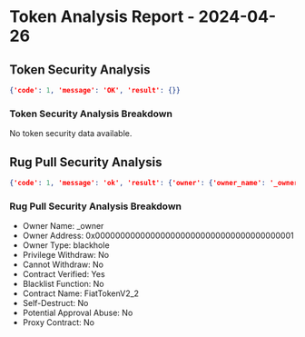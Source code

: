 # Token Analysis Report - 2024-04-26

## Token Security Analysis
```json
{'code': 1, 'message': 'OK', 'result': {}}
```

### Token Security Analysis Breakdown
No token security data available.

## Rug Pull Security Analysis
```json
{'code': 1, 'message': 'ok', 'result': {'owner': {'owner_name': '_owner', 'owner_address': '0x0000000000000000000000000000000000000001', 'owner_type': 'blackhole'}, 'privilege_withdraw': 0, 'withdraw_missing': 0, 'is_open_source': 1, 'blacklist': 0, 'contract_name': 'FiatTokenV2_2', 'selfdestruct': 0, 'is_proxy': 0, 'approval_abuse': 0}}
```

### Rug Pull Security Analysis Breakdown
- Owner Name: _owner
- Owner Address: 0x0000000000000000000000000000000000000001
- Owner Type: blackhole
- Privilege Withdraw: No
- Cannot Withdraw: No
- Contract Verified: Yes
- Blacklist Function: No
- Contract Name: FiatTokenV2_2
- Self-Destruct: No
- Potential Approval Abuse: No
- Proxy Contract: No
